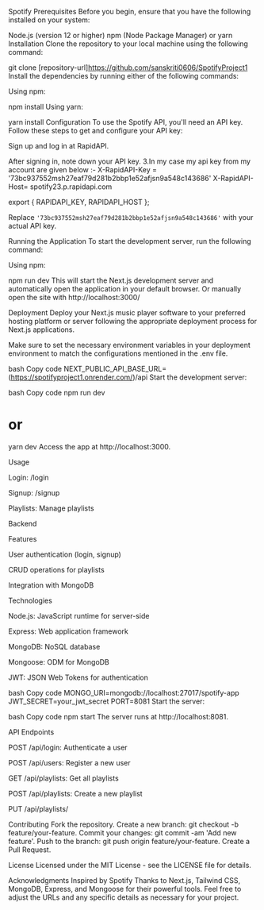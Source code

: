 
Spotify
Prerequisites
Before you begin, ensure that you have the following installed on your system:

Node.js (version 12 or higher)
npm (Node Package Manager) or yarn
Installation
Clone the repository to your local machine using the following command:

git clone [repository-url]https://github.com/sanskriti0606/SpotifyProject1
Install the dependencies by running either of the following commands:

Using npm:

npm install
Using yarn:

yarn install
Configuration
To use the Spotify API, you'll need an API key. Follow these steps to get and configure your API key:

Sign up and log in at RapidAPI.

After signing in, note down your API key. 3.In my case my api key from my account are given below :- X-RapidAPI-Key = '73bc937552msh27eaf79d281b2bbp1e52afjsn9a548c143686' X-RapidAPI-Host= spotify23.p.rapidapi.com

export { RAPIDAPI_KEY, RAPIDAPI_HOST };


Replace `'73bc937552msh27eaf79d281b2bbp1e52afjsn9a548c143686'` with your actual API key.

Running the Application
To start the development server, run the following command:

Using npm:

npm run dev
This will start the Next.js development server and automatically open the application in your default browser. Or manually open the site with http://localhost:3000/

Deployment Deploy your Next.js music player software to your preferred hosting platform or server following the appropriate deployment process for Next.js applications.

Make sure to set the necessary environment variables in your deployment environment to match the configurations mentioned in the .env file.

bash
Copy code
NEXT_PUBLIC_API_BASE_URL=(https://spotifyproject1.onrender.com/)/api
Start the development server:

bash
Copy code
npm run dev
# or
yarn dev
Access the app at http://localhost:3000.

Usage

Login: /login

Signup: /signup

Playlists: Manage playlists

Backend

Features

User authentication (login, signup)

CRUD operations for playlists

Integration with MongoDB

Technologies

Node.js: JavaScript runtime for server-side

Express: Web application framework

MongoDB: NoSQL database

Mongoose: ODM for MongoDB

JWT: JSON Web Tokens for authentication

bash
Copy code
MONGO_URI=mongodb://localhost:27017/spotify-app
JWT_SECRET=your_jwt_secret
PORT=8081
Start the server:

bash
Copy code
npm start
The server runs at http://localhost:8081.

API Endpoints

POST /api/login: Authenticate a user

POST /api/users: Register a new user

GET /api/playlists: Get all playlists

POST /api/playlists: Create a new playlist

PUT /api/playlists/

Contributing
Fork the repository.
Create a new branch: git checkout -b feature/your-feature.
Commit your changes: git commit -am 'Add new feature'.
Push to the branch: git push origin feature/your-feature.
Create a Pull Request.

License
Licensed under the MIT License - see the LICENSE file for details.

Acknowledgments
Inspired by Spotify
Thanks to Next.js, Tailwind CSS, MongoDB, Express, and Mongoose for their powerful tools.
Feel free to adjust the URLs and any specific details as necessary for your project.
